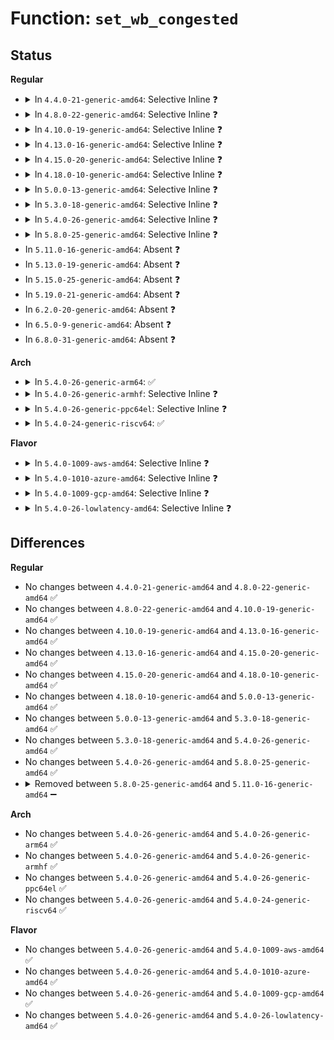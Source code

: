 # Function: <code>set_wb_congested</code>

## Status
<b>Regular</b>
<ul>
<li>
<details>
<summary>In <code>4.4.0-21-generic-amd64</code>: Selective Inline ❓</summary>

```c
void set_wb_congested(struct bdi_writeback_congested * congested, int sync)
```

```json
{
  "name": "set_wb_congested",
  "collision_type": "Unique Global",
  "inline_type": "Selective",
  "funcs": [
    {
      "addr": 18446744071580608976,
      "name": "set_wb_congested",
      "external": true,
      "loc": "mm/backing-dev.c:912",
      "file": "mm/backing-dev.c",
      "inline": "not declared, inlined",
      "caller_inline": [],
      "caller_func": [
        "fs/fuse/dev.c:fuse_request_send_background_locked",
        "fs/fuse/dev.c:fuse_request_send_background_locked",
        "block/blk-core.c:get_request",
        "block/blk-core.c:blk_update_nr_requests",
        "block/blk-core.c:blk_update_nr_requests"
      ]
    }
  ],
  "symbols": [
    {
      "addr": 18446744071580608976,
      "name": "set_wb_congested",
      "section": ".text",
      "bind": "STB_GLOBAL",
      "size": 36
    }
  ]
}
```
</details>
</li>
<li>
<details>
<summary>In <code>4.8.0-22-generic-amd64</code>: Selective Inline ❓</summary>

```c
void set_wb_congested(struct bdi_writeback_congested * congested, int sync)
```

```json
{
  "name": "set_wb_congested",
  "collision_type": "Unique Global",
  "inline_type": "Selective",
  "funcs": [
    {
      "addr": 18446744071580712320,
      "name": "set_wb_congested",
      "external": true,
      "loc": "mm/backing-dev.c:931",
      "file": "mm/backing-dev.c",
      "inline": "not declared, inlined",
      "caller_inline": [],
      "caller_func": [
        "fs/fuse/dev.c:fuse_request_send_background_locked",
        "fs/fuse/dev.c:fuse_request_send_background_locked",
        "block/blk-core.c:get_request",
        "block/blk-core.c:blk_update_nr_requests",
        "block/blk-core.c:blk_update_nr_requests"
      ]
    }
  ],
  "symbols": [
    {
      "addr": 18446744071580712320,
      "name": "set_wb_congested",
      "section": ".text",
      "bind": "STB_GLOBAL",
      "size": 36
    }
  ]
}
```
</details>
</li>
<li>
<details>
<summary>In <code>4.10.0-19-generic-amd64</code>: Selective Inline ❓</summary>

```c
void set_wb_congested(struct bdi_writeback_congested * congested, int sync)
```

```json
{
  "name": "set_wb_congested",
  "collision_type": "Unique Global",
  "inline_type": "Selective",
  "funcs": [
    {
      "addr": 18446744071580778144,
      "name": "set_wb_congested",
      "external": true,
      "loc": "mm/backing-dev.c:937",
      "file": "mm/backing-dev.c",
      "inline": "not declared, inlined",
      "caller_inline": [],
      "caller_func": [
        "fs/fuse/dev.c:fuse_request_send_background_locked",
        "fs/fuse/dev.c:fuse_request_send_background_locked",
        "block/blk-core.c:get_request",
        "block/blk-core.c:blk_update_nr_requests",
        "block/blk-core.c:blk_update_nr_requests"
      ]
    }
  ],
  "symbols": [
    {
      "addr": 18446744071580778144,
      "name": "set_wb_congested",
      "section": ".text",
      "bind": "STB_GLOBAL",
      "size": 36
    }
  ]
}
```
</details>
</li>
<li>
<details>
<summary>In <code>4.13.0-16-generic-amd64</code>: Selective Inline ❓</summary>

```c
void set_wb_congested(struct bdi_writeback_congested * congested, int sync)
```

```json
{
  "name": "set_wb_congested",
  "collision_type": "Unique Global",
  "inline_type": "Selective",
  "funcs": [
    {
      "addr": 18446744071580813952,
      "name": "set_wb_congested",
      "external": true,
      "loc": "mm/backing-dev.c:982",
      "file": "mm/backing-dev.c",
      "inline": "not declared, inlined",
      "caller_inline": [],
      "caller_func": [
        "fs/fuse/dev.c:fuse_request_send_background_locked",
        "fs/fuse/dev.c:fuse_request_send_background_locked",
        "block/blk-core.c:get_request",
        "block/blk-core.c:blk_update_nr_requests",
        "block/blk-core.c:blk_update_nr_requests"
      ]
    }
  ],
  "symbols": [
    {
      "addr": 18446744071580813952,
      "name": "set_wb_congested",
      "section": ".text",
      "bind": "STB_GLOBAL",
      "size": 36
    }
  ]
}
```
</details>
</li>
<li>
<details>
<summary>In <code>4.15.0-20-generic-amd64</code>: Selective Inline ❓</summary>

```c
void set_wb_congested(struct bdi_writeback_congested * congested, int sync)
```

```json
{
  "name": "set_wb_congested",
  "collision_type": "Unique Global",
  "inline_type": "Selective",
  "funcs": [
    {
      "addr": 18446744071580904048,
      "name": "set_wb_congested",
      "external": true,
      "loc": "mm/backing-dev.c:997",
      "file": "mm/backing-dev.c",
      "inline": "not declared, inlined",
      "caller_inline": [],
      "caller_func": [
        "fs/fuse/dev.c:fuse_request_send_background_locked",
        "fs/fuse/dev.c:fuse_request_send_background_locked",
        "block/blk-core.c:get_request",
        "block/blk-core.c:blk_update_nr_requests",
        "block/blk-core.c:blk_update_nr_requests"
      ]
    }
  ],
  "symbols": [
    {
      "addr": 18446744071580904048,
      "name": "set_wb_congested",
      "section": ".text",
      "bind": "STB_GLOBAL",
      "size": 36
    }
  ]
}
```
</details>
</li>
<li>
<details>
<summary>In <code>4.18.0-10-generic-amd64</code>: Selective Inline ❓</summary>

```c
void set_wb_congested(struct bdi_writeback_congested * congested, int sync)
```

```json
{
  "name": "set_wb_congested",
  "collision_type": "Unique Global",
  "inline_type": "Selective",
  "funcs": [
    {
      "addr": 18446744071581039936,
      "name": "set_wb_congested",
      "external": true,
      "loc": "mm/backing-dev.c:995",
      "file": "mm/backing-dev.c",
      "inline": "not declared, inlined",
      "caller_inline": [],
      "caller_func": [
        "fs/fuse/dev.c:fuse_request_send_background_locked",
        "fs/fuse/dev.c:fuse_request_send_background_locked",
        "block/blk-core.c:get_request",
        "block/blk-core.c:blk_update_nr_requests",
        "block/blk-core.c:blk_update_nr_requests"
      ]
    }
  ],
  "symbols": [
    {
      "addr": 18446744071581039936,
      "name": "set_wb_congested",
      "section": ".text",
      "bind": "STB_GLOBAL",
      "size": 36
    }
  ]
}
```
</details>
</li>
<li>
<details>
<summary>In <code>5.0.0-13-generic-amd64</code>: Selective Inline ❓</summary>

```c
void set_wb_congested(struct bdi_writeback_congested * congested, int sync)
```

```json
{
  "name": "set_wb_congested",
  "collision_type": "Unique Global",
  "inline_type": "Selective",
  "funcs": [
    {
      "addr": 18446744071581117520,
      "name": "set_wb_congested",
      "external": true,
      "loc": "mm/backing-dev.c:998",
      "file": "mm/backing-dev.c",
      "inline": "not declared, inlined",
      "caller_inline": [],
      "caller_func": [
        "fs/fuse/dev.c:fuse_request_queue_background",
        "fs/fuse/dev.c:fuse_request_queue_background",
        "fs/fuse/control.c:fuse_conn_congestion_threshold_write",
        "fs/fuse/control.c:fuse_conn_congestion_threshold_write"
      ]
    }
  ],
  "symbols": [
    {
      "addr": 18446744071581117520,
      "name": "set_wb_congested",
      "section": ".text",
      "bind": "STB_GLOBAL",
      "size": 36
    }
  ]
}
```
</details>
</li>
<li>
<details>
<summary>In <code>5.3.0-18-generic-amd64</code>: Selective Inline ❓</summary>

```c
void set_wb_congested(struct bdi_writeback_congested * congested, int sync)
```

```json
{
  "name": "set_wb_congested",
  "collision_type": "Unique Global",
  "inline_type": "Selective",
  "funcs": [
    {
      "addr": 18446744071581182144,
      "name": "set_wb_congested",
      "external": true,
      "loc": "mm/backing-dev.c:985",
      "file": "mm/backing-dev.c",
      "inline": "not declared, inlined",
      "caller_inline": [],
      "caller_func": [
        "fs/fuse/dev.c:fuse_request_queue_background",
        "fs/fuse/dev.c:fuse_request_queue_background",
        "fs/fuse/control.c:fuse_conn_congestion_threshold_write",
        "fs/fuse/control.c:fuse_conn_congestion_threshold_write"
      ]
    }
  ],
  "symbols": [
    {
      "addr": 18446744071581182144,
      "name": "set_wb_congested",
      "section": ".text",
      "bind": "STB_GLOBAL",
      "size": 36
    }
  ]
}
```
</details>
</li>
<li>
<details>
<summary>In <code>5.4.0-26-generic-amd64</code>: Selective Inline ❓</summary>

```c
void set_wb_congested(struct bdi_writeback_congested * congested, int sync)
```

```json
{
  "name": "set_wb_congested",
  "collision_type": "Unique Global",
  "inline_type": "Selective",
  "funcs": [
    {
      "addr": 18446744071581240272,
      "name": "set_wb_congested",
      "external": true,
      "loc": "mm/backing-dev.c:1066",
      "file": "mm/backing-dev.c",
      "inline": "not declared, inlined",
      "caller_inline": [],
      "caller_func": [
        "fs/fuse/dev.c:fuse_simple_background",
        "fs/fuse/dev.c:fuse_simple_background",
        "fs/fuse/control.c:fuse_conn_congestion_threshold_write",
        "fs/fuse/control.c:fuse_conn_congestion_threshold_write"
      ]
    }
  ],
  "symbols": [
    {
      "addr": 18446744071581240272,
      "name": "set_wb_congested",
      "section": ".text",
      "bind": "STB_GLOBAL",
      "size": 36
    }
  ]
}
```
</details>
</li>
<li>
<details>
<summary>In <code>5.8.0-25-generic-amd64</code>: Selective Inline ❓</summary>

```c
void set_wb_congested(struct bdi_writeback_congested * congested, int sync)
```

```json
{
  "name": "set_wb_congested",
  "collision_type": "Unique Global",
  "inline_type": "Selective",
  "funcs": [
    {
      "addr": 18446744071581427936,
      "name": "set_wb_congested",
      "external": true,
      "loc": "mm/backing-dev.c:1064",
      "file": "mm/backing-dev.c",
      "inline": "not declared, inlined",
      "caller_inline": [],
      "caller_func": [
        "fs/fuse/dev.c:fuse_request_queue_background",
        "fs/fuse/dev.c:fuse_request_queue_background",
        "fs/fuse/control.c:fuse_conn_congestion_threshold_write",
        "fs/fuse/control.c:fuse_conn_congestion_threshold_write"
      ]
    }
  ],
  "symbols": [
    {
      "addr": 18446744071581427936,
      "name": "set_wb_congested",
      "section": ".text",
      "bind": "STB_GLOBAL",
      "size": 36
    }
  ]
}
```
</details>
</li>
<li>
In <code>5.11.0-16-generic-amd64</code>: Absent ❓
</li>
<li>
In <code>5.13.0-19-generic-amd64</code>: Absent ❓
</li>
<li>
In <code>5.15.0-25-generic-amd64</code>: Absent ❓
</li>
<li>
In <code>5.19.0-21-generic-amd64</code>: Absent ❓
</li>
<li>
In <code>6.2.0-20-generic-amd64</code>: Absent ❓
</li>
<li>
In <code>6.5.0-9-generic-amd64</code>: Absent ❓
</li>
<li>
In <code>6.8.0-31-generic-amd64</code>: Absent ❓
</li>
</ul>
<b>Arch</b>
<ul>
<li>
<details>
<summary>In <code>5.4.0-26-generic-arm64</code>: ✅</summary>

```c
void set_wb_congested(struct bdi_writeback_congested * congested, int sync)
```

```json
{
  "name": "set_wb_congested",
  "collision_type": "Unique Global",
  "inline_type": "No",
  "funcs": [
    {
      "addr": 18446603336492636664,
      "name": "set_wb_congested",
      "external": true,
      "loc": "mm/backing-dev.c:1066",
      "file": "mm/backing-dev.c",
      "inline": "seen, unknown",
      "caller_inline": [],
      "caller_func": [
        "fs/fuse/dev.c:fuse_simple_background",
        "fs/fuse/dev.c:fuse_simple_background",
        "fs/fuse/control.c:fuse_conn_congestion_threshold_write",
        "fs/fuse/control.c:fuse_conn_congestion_threshold_write"
      ]
    }
  ],
  "symbols": [
    {
      "addr": 18446603336492636664,
      "name": "set_wb_congested",
      "section": ".text",
      "bind": "STB_GLOBAL",
      "size": 184
    }
  ]
}
```
</details>
</li>
<li>
<details>
<summary>In <code>5.4.0-26-generic-armhf</code>: Selective Inline ❓</summary>

```c
void set_wb_congested(struct bdi_writeback_congested * congested, int sync)
```

```json
{
  "name": "set_wb_congested",
  "collision_type": "Unique Global",
  "inline_type": "Selective",
  "funcs": [
    {
      "addr": 3226482100,
      "name": "set_wb_congested",
      "external": true,
      "loc": "mm/backing-dev.c:1066",
      "file": "mm/backing-dev.c",
      "inline": "not declared, inlined",
      "caller_inline": [],
      "caller_func": [
        "fs/fuse/dev.c:fuse_simple_background",
        "fs/fuse/dev.c:fuse_simple_background",
        "fs/fuse/control.c:fuse_conn_congestion_threshold_write",
        "fs/fuse/control.c:fuse_conn_congestion_threshold_write"
      ]
    }
  ],
  "symbols": [
    {
      "addr": 3226482100,
      "name": "set_wb_congested",
      "section": ".text",
      "bind": "STB_GLOBAL",
      "size": 88
    }
  ]
}
```
</details>
</li>
<li>
<details>
<summary>In <code>5.4.0-26-generic-ppc64el</code>: Selective Inline ❓</summary>

```c
void set_wb_congested(struct bdi_writeback_congested * congested, int sync)
```

```json
{
  "name": "set_wb_congested",
  "collision_type": "Unique Global",
  "inline_type": "Selective",
  "funcs": [
    {
      "addr": 13835058055285954176,
      "name": "set_wb_congested",
      "external": true,
      "loc": "mm/backing-dev.c:1066",
      "file": "mm/backing-dev.c",
      "inline": "not declared, inlined",
      "caller_inline": [],
      "caller_func": [
        "fs/fuse/dev.c:fuse_simple_background",
        "fs/fuse/dev.c:fuse_simple_background",
        "fs/fuse/control.c:fuse_conn_congestion_threshold_write",
        "fs/fuse/control.c:fuse_conn_congestion_threshold_write"
      ]
    }
  ],
  "symbols": [
    {
      "addr": 13835058055285954176,
      "name": "set_wb_congested",
      "section": ".text",
      "bind": "STB_GLOBAL",
      "size": 104
    }
  ]
}
```
</details>
</li>
<li>
<details>
<summary>In <code>5.4.0-24-generic-riscv64</code>: ✅</summary>

```c
void set_wb_congested(struct bdi_writeback_congested * congested, int sync)
```

```json
{
  "name": "set_wb_congested",
  "collision_type": "Unique Global",
  "inline_type": "No",
  "funcs": [
    {
      "addr": 18446743936272652606,
      "name": "set_wb_congested",
      "external": true,
      "loc": "mm/backing-dev.c:1066",
      "file": "mm/backing-dev.c",
      "inline": "seen, unknown",
      "caller_inline": [],
      "caller_func": [
        "fs/fuse/dev.c:fuse_simple_background",
        "fs/fuse/dev.c:fuse_simple_background",
        "fs/fuse/control.c:fuse_conn_congestion_threshold_write",
        "fs/fuse/control.c:fuse_conn_congestion_threshold_write"
      ]
    }
  ],
  "symbols": [
    {
      "addr": 18446743936272652606,
      "name": "set_wb_congested",
      "section": ".text",
      "bind": "STB_GLOBAL",
      "size": 74
    }
  ]
}
```
</details>
</li>
</ul>
<b>Flavor</b>
<ul>
<li>
<details>
<summary>In <code>5.4.0-1009-aws-amd64</code>: Selective Inline ❓</summary>

```c
void set_wb_congested(struct bdi_writeback_congested * congested, int sync)
```

```json
{
  "name": "set_wb_congested",
  "collision_type": "Unique Global",
  "inline_type": "Selective",
  "funcs": [
    {
      "addr": 18446744071581209120,
      "name": "set_wb_congested",
      "external": true,
      "loc": "mm/backing-dev.c:1066",
      "file": "mm/backing-dev.c",
      "inline": "not declared, inlined",
      "caller_inline": [],
      "caller_func": [
        "fs/fuse/dev.c:fuse_simple_background",
        "fs/fuse/dev.c:fuse_simple_background",
        "fs/fuse/control.c:fuse_conn_congestion_threshold_write",
        "fs/fuse/control.c:fuse_conn_congestion_threshold_write"
      ]
    }
  ],
  "symbols": [
    {
      "addr": 18446744071581209120,
      "name": "set_wb_congested",
      "section": ".text",
      "bind": "STB_GLOBAL",
      "size": 36
    }
  ]
}
```
</details>
</li>
<li>
<details>
<summary>In <code>5.4.0-1010-azure-amd64</code>: Selective Inline ❓</summary>

```c
void set_wb_congested(struct bdi_writeback_congested * congested, int sync)
```

```json
{
  "name": "set_wb_congested",
  "collision_type": "Unique Global",
  "inline_type": "Selective",
  "funcs": [
    {
      "addr": 18446744071581155872,
      "name": "set_wb_congested",
      "external": true,
      "loc": "mm/backing-dev.c:1066",
      "file": "mm/backing-dev.c",
      "inline": "not declared, inlined",
      "caller_inline": [],
      "caller_func": [
        "fs/fuse/dev.c:fuse_simple_background",
        "fs/fuse/dev.c:fuse_simple_background",
        "fs/fuse/control.c:fuse_conn_congestion_threshold_write",
        "fs/fuse/control.c:fuse_conn_congestion_threshold_write"
      ]
    }
  ],
  "symbols": [
    {
      "addr": 18446744071581155872,
      "name": "set_wb_congested",
      "section": ".text",
      "bind": "STB_GLOBAL",
      "size": 36
    }
  ]
}
```
</details>
</li>
<li>
<details>
<summary>In <code>5.4.0-1009-gcp-amd64</code>: Selective Inline ❓</summary>

```c
void set_wb_congested(struct bdi_writeback_congested * congested, int sync)
```

```json
{
  "name": "set_wb_congested",
  "collision_type": "Unique Global",
  "inline_type": "Selective",
  "funcs": [
    {
      "addr": 18446744071581200320,
      "name": "set_wb_congested",
      "external": true,
      "loc": "mm/backing-dev.c:1066",
      "file": "mm/backing-dev.c",
      "inline": "not declared, inlined",
      "caller_inline": [],
      "caller_func": [
        "fs/fuse/dev.c:fuse_simple_background",
        "fs/fuse/dev.c:fuse_simple_background",
        "fs/fuse/control.c:fuse_conn_congestion_threshold_write",
        "fs/fuse/control.c:fuse_conn_congestion_threshold_write"
      ]
    }
  ],
  "symbols": [
    {
      "addr": 18446744071581200320,
      "name": "set_wb_congested",
      "section": ".text",
      "bind": "STB_GLOBAL",
      "size": 36
    }
  ]
}
```
</details>
</li>
<li>
<details>
<summary>In <code>5.4.0-26-lowlatency-amd64</code>: Selective Inline ❓</summary>

```c
void set_wb_congested(struct bdi_writeback_congested * congested, int sync)
```

```json
{
  "name": "set_wb_congested",
  "collision_type": "Unique Global",
  "inline_type": "Selective",
  "funcs": [
    {
      "addr": 18446744071581263632,
      "name": "set_wb_congested",
      "external": true,
      "loc": "mm/backing-dev.c:1066",
      "file": "mm/backing-dev.c",
      "inline": "not declared, inlined",
      "caller_inline": [],
      "caller_func": [
        "fs/fuse/dev.c:fuse_simple_background",
        "fs/fuse/dev.c:fuse_simple_background",
        "fs/fuse/control.c:fuse_conn_congestion_threshold_write",
        "fs/fuse/control.c:fuse_conn_congestion_threshold_write"
      ]
    }
  ],
  "symbols": [
    {
      "addr": 18446744071581263632,
      "name": "set_wb_congested",
      "section": ".text",
      "bind": "STB_GLOBAL",
      "size": 36
    }
  ]
}
```
</details>
</li>
</ul>

## Differences
<b>Regular</b>
<ul>
<li>
No changes between <code>4.4.0-21-generic-amd64</code> and <code>4.8.0-22-generic-amd64</code> ✅
</li>
<li>
No changes between <code>4.8.0-22-generic-amd64</code> and <code>4.10.0-19-generic-amd64</code> ✅
</li>
<li>
No changes between <code>4.10.0-19-generic-amd64</code> and <code>4.13.0-16-generic-amd64</code> ✅
</li>
<li>
No changes between <code>4.13.0-16-generic-amd64</code> and <code>4.15.0-20-generic-amd64</code> ✅
</li>
<li>
No changes between <code>4.15.0-20-generic-amd64</code> and <code>4.18.0-10-generic-amd64</code> ✅
</li>
<li>
No changes between <code>4.18.0-10-generic-amd64</code> and <code>5.0.0-13-generic-amd64</code> ✅
</li>
<li>
No changes between <code>5.0.0-13-generic-amd64</code> and <code>5.3.0-18-generic-amd64</code> ✅
</li>
<li>
No changes between <code>5.3.0-18-generic-amd64</code> and <code>5.4.0-26-generic-amd64</code> ✅
</li>
<li>
No changes between <code>5.4.0-26-generic-amd64</code> and <code>5.8.0-25-generic-amd64</code> ✅
</li>
<li>
<details>
<summary>Removed between <code>5.8.0-25-generic-amd64</code> and <code>5.11.0-16-generic-amd64</code> ➖</summary>

```c
void set_wb_congested(struct bdi_writeback_congested * congested, int sync)
```
</details>
</li>
</ul>
<b>Arch</b>
<ul>
<li>
No changes between <code>5.4.0-26-generic-amd64</code> and <code>5.4.0-26-generic-arm64</code> ✅
</li>
<li>
No changes between <code>5.4.0-26-generic-amd64</code> and <code>5.4.0-26-generic-armhf</code> ✅
</li>
<li>
No changes between <code>5.4.0-26-generic-amd64</code> and <code>5.4.0-26-generic-ppc64el</code> ✅
</li>
<li>
No changes between <code>5.4.0-26-generic-amd64</code> and <code>5.4.0-24-generic-riscv64</code> ✅
</li>
</ul>
<b>Flavor</b>
<ul>
<li>
No changes between <code>5.4.0-26-generic-amd64</code> and <code>5.4.0-1009-aws-amd64</code> ✅
</li>
<li>
No changes between <code>5.4.0-26-generic-amd64</code> and <code>5.4.0-1010-azure-amd64</code> ✅
</li>
<li>
No changes between <code>5.4.0-26-generic-amd64</code> and <code>5.4.0-1009-gcp-amd64</code> ✅
</li>
<li>
No changes between <code>5.4.0-26-generic-amd64</code> and <code>5.4.0-26-lowlatency-amd64</code> ✅
</li>
</ul>
